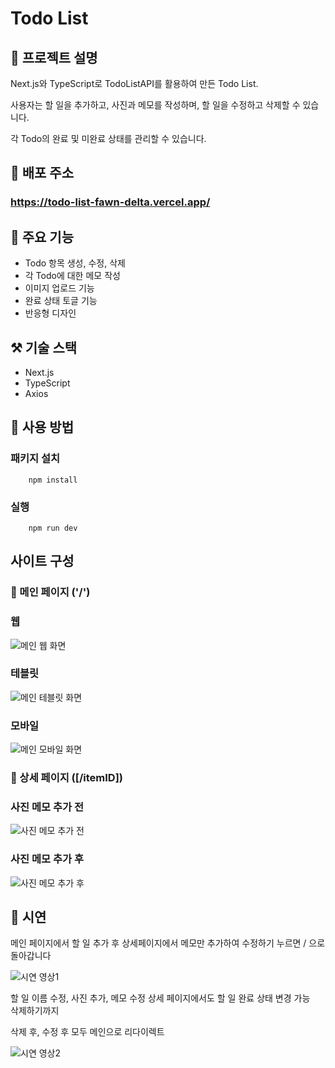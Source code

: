 # Todo List

## 📝 프로젝트 설명

Next.js와 TypeScript로 TodoListAPI를 활용하여 만든 Todo List. 

사용자는 할 일을 추가하고, 사진과 메모를 작성하며, 할 일을 수정하고 삭제할 수 있습니다. 

각 Todo의 완료 및 미완료 상태를 관리할 수 있습니다.

## 🍃 배포 주소

### https://todo-list-fawn-delta.vercel.app/

## 🚀 주요 기능

- Todo 항목 생성, 수정, 삭제
- 각 Todo에 대한 메모 작성
- 이미지 업로드 기능
- 완료 상태 토글 기능
- 반응형 디자인

## ⚒️ 기술 스택 
- Next.js
- TypeScript
- Axios

## 🧐 사용 방법

### 패키지 설치 

```
    npm install
```
### 실행
```
    npm run dev
```

## 사이트 구성

### 📌 메인 페이지 ('/')

### 웹 
![메인 웹 화면](public/ReadMeImage/메인_웹.png)

### 테블릿 

![메인 테블릿 화면](public/ReadMeImage/메인_테블릿.png)

### 모바일 

![메인 모바일 화면](public/ReadMeImage/메인_모바일.png)

### 📌 상세 페이지 ([/itemID])


### 사진 메모 추가 전 

![사진 메모 추가 전](public/ReadMeImage/상세페이지_수정전.png)


### 사진 메모 추가 후

![사진 메모 추가 후](public/ReadMeImage/상세페이지_수정.png)

## 🎥 시연

메인 페이지에서 할 일 추가 후 상세페이지에서 메모만 추가하여 수정하기 누르면 / 으로 돌아갑니다

![시연 영상1](public/ReadMeImage/시연영상1.gif)

할 일 이름 수정, 사진 추가, 메모 수정 
상세 페이지에서도 할 일 완료 상태 변경 가능  
삭제하기까지 

삭제 후, 수정 후 모두 메인으로 리다이렉트

![시연 영상2](public/ReadMeImage/시연-영상2.gif)